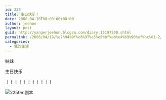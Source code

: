 ```yaml
---
id: 239
title: 生日快乐！
date: 2008-04-18T08:00:00+00:00
author: jeehon
layout: post
guid: http://yangerjeehon.blogcn.com/diary,15197230.shtml
permalink: /2008/04/18/%e7%94%9f%e6%97%a5%e5%bf%ab%e4%b9%90%ef%bc%81-2/
categories:
  - 我的生活
---
```

妹妹

生日快乐

！！！！！！！！！！！

<img src="http://images.blogcn.com/2008/4/18/1/yangerjeehon,20080418133214766.jpg" alt="2250m副本" border="0" />